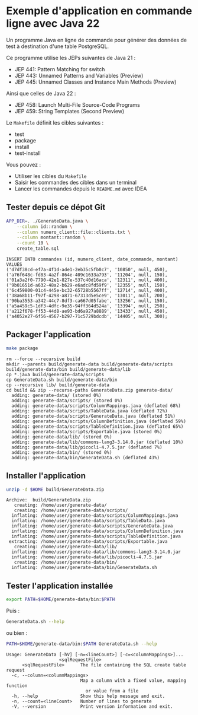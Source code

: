 # Exemple d'application en commande ligne avec Java 22

Un programme Java en ligne de commande pour générer des données de test à destination d'une table PostgreSQL.

Ce programme utilise les JEPs suivantes de Java 21 :

- JEP 441: Pattern Matching for switch
- JEP 443: Unnamed Patterns and Variables (Preview)
- JEP 445: Unnamed Classes and Instance Main Methods (Preview)

Ainsi que celles de Java 22 :

- JEP 458: Launch Multi-File Source-Code Programs
- JEP 459: String Templates (Second Preview)

Le `Makefile` définit les cibles suivantes :

- test
- package
- install
- test-install

Vous pouvez :

- Utiliser les cibles du `Makefile`
- Saisir les commandes des cibles dans un terminal
- Lancer les commandes depuis le `README.md` avec IDEA

## Tester depuis ce dépot Git

```bash
APP_DIR=. ./GenerateData.java \
	--column id::random \
	--column numero_client::file::clients.txt \
	--column montant::random \
	--count 10 \
	create_table.sql
```

```console
INSERT INTO commandes (id, numero_client, date_commande, montant)
VALUES
('d7df38cd-ef7a-4f1d-ade1-2eb35c5fb0c7', '10850', null, 450),
('a76f648c-fd83-4a2f-864e-409c1633a793', '11204', null, 150),
('01a3a2f0-7790-42e1-827e-537c40d16aca', '12311', null, 400),
('9b01651d-a632-48a2-b629-e6adc8fd59f9', '12355', null, 150),
('6c459800-01c4-445e-bc32-65728b5567ff', '12714', null, 400),
('38a68b11-f97f-4298-a871-67313d5e5ce9', '13011', null, 200),
('90ba3553-a342-44c7-8df3-ca667d05fabe', '13256', null, 150),
('a5a459c5-1df3-4dfc-9e35-94ff364d524a', '13394', null, 250),
('a212f678-ff53-44d8-ae93-bd6a927a8889', '13433', null, 450),
('a4052e27-6f56-4567-b297-71c5729bdcdb', '14405', null, 300);
```

## Packager l'application

```bash
make package
```

```console
rm --force --recursive build
mkdir --parents build/generate-data build/generate-data/scripts build/generate-data/bin build/generate-data/lib
cp *.java build/generate-data/scripts
cp GenerateData.sh build/generate-data/bin
cp --recursive lib/ build/generate-data
cd build && zip --recurse-paths GenerateData.zip generate-data/
  adding: generate-data/ (stored 0%)
  adding: generate-data/scripts/ (stored 0%)
  adding: generate-data/scripts/ColumnMappings.java (deflated 68%)
  adding: generate-data/scripts/TableData.java (deflated 72%)
  adding: generate-data/scripts/GenerateData.java (deflated 51%)
  adding: generate-data/scripts/ColumnDefinition.java (deflated 59%)
  adding: generate-data/scripts/TableDefinition.java (deflated 65%)
  adding: generate-data/scripts/Exportable.java (stored 0%)
  adding: generate-data/lib/ (stored 0%)
  adding: generate-data/lib/commons-lang3-3.14.0.jar (deflated 10%)
  adding: generate-data/lib/picocli-4.7.5.jar (deflated 7%)
  adding: generate-data/bin/ (stored 0%)
  adding: generate-data/bin/GenerateData.sh (deflated 43%)
```

## Installer l'application

```bash
unzip -d $HOME build/GenerateData.zip
```

```console
Archive:  build/GenerateData.zip
   creating: /home/user/generate-data/
   creating: /home/user/generate-data/scripts/
  inflating: /home/user/generate-data/scripts/ColumnMappings.java  
  inflating: /home/user/generate-data/scripts/TableData.java  
  inflating: /home/user/generate-data/scripts/GenerateData.java  
  inflating: /home/user/generate-data/scripts/ColumnDefinition.java  
  inflating: /home/user/generate-data/scripts/TableDefinition.java  
 extracting: /home/user/generate-data/scripts/Exportable.java  
   creating: /home/user/generate-data/lib/
  inflating: /home/user/generate-data/lib/commons-lang3-3.14.0.jar  
  inflating: /home/user/generate-data/lib/picocli-4.7.5.jar  
   creating: /home/user/generate-data/bin/
  inflating: /home/user/generate-data/bin/GenerateData.sh  

```

## Tester l'application installée

```bash
export PATH=$HOME/generate-data/bin:$PATH
```

Puis :

```bash
GenerateData.sh --help
```

ou bien :

```bash
PATH=$HOME/generate-data/bin:$PATH GenerateData.sh --help
```

```console
Usage: GenerateData [-hV] [-n=<lineCount>] [-c=<columnMappings>]...
                    <sqlRequestFile>
      <sqlRequestFile>      The file containing the SQL create table request
  -c, --column=<columnMappings>
                            Map a column with a fixed value, mapping function
                              or value from a file
  -h, --help                Show this help message and exit.
  -n, --count=<lineCount>   Number of lines to generate
  -V, --version             Print version information and exit.
```
